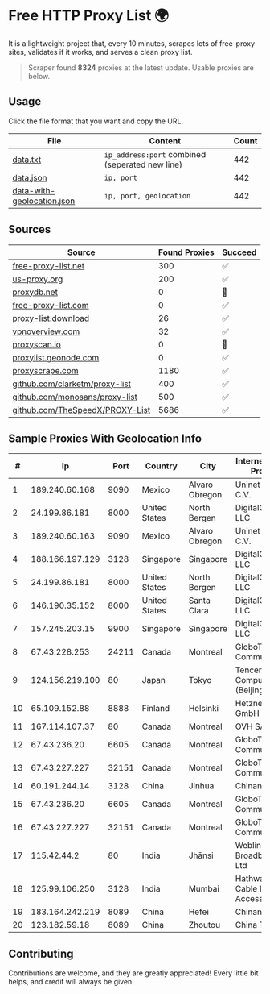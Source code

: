 
# Free HTTP Proxy List 🌍

It is a lightweight project that, every 10 minutes, scrapes lots of free-proxy sites, validates if it works, and serves a clean proxy list.


> Scraper found **8324** proxies at the latest update. Usable proxies are below.

## Usage

Click the file format that you want and copy the URL.


|File|Content|Count|
|----|-------|-----|
|[data.txt](https://raw.githubusercontent.com/themiralay/Proxy-List-World/master/data.txt)|`ip_address:port` combined (seperated new line)|442|
|[data.json](https://raw.githubusercontent.com/themiralay/Proxy-List-World/master/data.json)|`ip, port`|442|
|[data-with-geolocation.json](https://raw.githubusercontent.com/themiralay/Proxy-List-World/master/data-with-geolocation.json)|`ip, port, geolocation`|442|

## Sources

|Source|Found Proxies|Succeed|
|------|-------------|-------|
|[free-proxy-list.net](https://free-proxy-list.net)|300|✅|
|[us-proxy.org](https://www.us-proxy.org)|200|✅|
|[proxydb.net](http://proxydb.net)|0|🚫|
|[free-proxy-list.com](https://free-proxy-list.com/?page=&port=&type%5B%5D=http&type%5B%5D=https&up_time=0&search=Search)|0|✅|
|[proxy-list.download](https://www.proxy-list.download/HTTP)|26|✅|
|[vpnoverview.com](https://vpnoverview.com/privacy/anonymous-browsing/free-proxy-servers)|32|✅|
|[proxyscan.io](https://www.proxyscan.io)|0|🚫|
|[proxylist.geonode.com](https://proxylist.geonode.com/api/proxy-list?limit=300&page=1&sort_by=lastChecked&sort_type=desc&protocols=http,https)|0|✅|
|[proxyscrape.com](https://api.proxyscrape.com/v2/?request=displayproxies&protocol=http&timeout=10000&country=all&ssl=all&anonymity=all)|1180|✅|
|[github.com/clarketm/proxy-list](https://raw.githubusercontent.com/clarketm/proxy-list/master/proxy-list-raw.txt)|400|✅|
|[github.com/monosans/proxy-list](https://raw.githubusercontent.com/monosans/proxy-list/main/proxies/http.txt)|500|✅|
|[github.com/TheSpeedX/PROXY-List](https://raw.githubusercontent.com/TheSpeedX/PROXY-List/master/http.txt)|5686|✅|


## Sample Proxies With Geolocation Info

|#|Ip|Port|Country|City|Internet Service Provider|
|-|--|----|-------|----|-------------------------|
|1|189.240.60.168|9090|Mexico|Alvaro Obregon|Uninet S.A. de C.V.|
|2|24.199.86.181|8000|United States|North Bergen|DigitalOcean, LLC|
|3|189.240.60.163|9090|Mexico|Alvaro Obregon|Uninet S.A. de C.V.|
|4|188.166.197.129|3128|Singapore|Singapore|DigitalOcean, LLC|
|5|24.199.86.181|8000|United States|North Bergen|DigitalOcean, LLC|
|6|146.190.35.152|8000|United States|Santa Clara|DigitalOcean, LLC|
|7|157.245.203.15|9900|Singapore|Singapore|DigitalOcean, LLC|
|8|67.43.228.253|24211|Canada|Montreal|GloboTech Communications|
|9|124.156.219.100|80|Japan|Tokyo|Tencent Cloud Computing (Beijing) Co|
|10|65.109.152.88|8888|Finland|Helsinki|Hetzner Online GmbH|
|11|167.114.107.37|80|Canada|Montreal|OVH SAS|
|12|67.43.236.20|6605|Canada|Montreal|GloboTech Communications|
|13|67.43.227.227|32151|Canada|Montreal|GloboTech Communications|
|14|60.191.244.14|3128|China|Jinhua|Chinanet|
|15|67.43.236.20|6605|Canada|Montreal|GloboTech Communications|
|16|67.43.227.227|32151|Canada|Montreal|GloboTech Communications|
|17|115.42.44.2|80|India|Jhānsi|Webline Broadband Pvt Ltd|
|18|125.99.106.250|3128|India|Mumbai|Hathway IP over Cable Internet Access|
|19|183.164.242.219|8089|China|Hefei|Chinanet|
|20|123.182.59.18|8089|China|Zhoutou|China Telecom|



## Contributing

Contributions are welcome, and they are greatly appreciated! Every
little bit helps, and credit will always be given.

